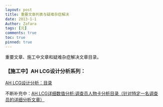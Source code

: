 ```yaml
---
layout: post
title: 重要文章列表与疑难杂症解决
date: 2013-1-1
Author: Zafara
tags: [元]
comments: true
toc: true
pinned: true
---
```

重要文章、施工中文章和疑难杂症解决文章目录。

### 【施工中】AH LCG设计分析系列：
[AH LCG设计分析：目录](https://zafara-zd.github.io/blog/AH-LCG%E6%A0%B8%E5%BF%83%E6%9C%BA%E5%88%B6%E5%88%86%E6%9E%90-%E7%9B%AE%E5%BD%95/)

不断补充中：[AH LCG详细数值分析:调查员人物卡分析目录（针对特定一名调查员的详细分析文章）](https://zafara-zd.github.io/blog/AH-LCG%E8%AF%A6%E7%BB%86%E6%95%B0%E5%80%BC%E5%88%86%E6%9E%90-%E8%B0%83%E6%9F%A5%E5%91%98%E4%BA%BA%E7%89%A9%E5%8D%A1%E5%88%86%E6%9E%90%E7%9B%AE%E5%BD%95/)

